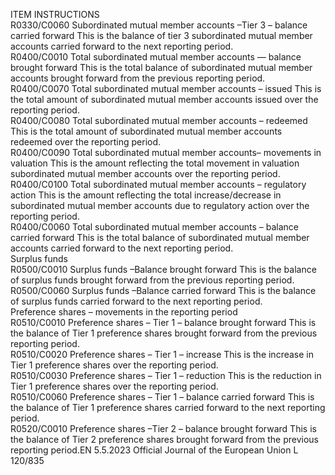  
ITEM  INSTRUCTIONS  
R0330/C0060  Subordinated mutual member 
accounts –Tier 3 – balance 
carried forward  This is the balance of tier 3 subordinated mutual member accounts carried 
forward to the next reporting period.  
R0400/C0010  Total subordinated mutual 
member accounts — balance 
brought forward  This is the total balance of subordinated mutual member accounts brought 
forward from the previous reporting period.  
R0400/C0070  Total subordinated mutual 
member accounts – issued  This is the total amount of subordinated mutual member accounts issued over the 
reporting period.  
R0400/C0080  Total subordinated mutual 
member accounts – redeemed  This is the total amount of subordinated mutual member accounts redeemed over 
the reporting period.  
R0400/C0090  Total subordinated mutual 
member accounts– movements 
in valuation  This is the amount reflecting the total movement in valuation subordinated 
mutual member accounts over the reporting period.  
R0400/C0100  Total subordinated mutual 
member accounts – regulatory 
action  This is the amount reflecting the total increase/decrease in subordinated mutual 
member accounts due to regulatory action over the reporting period.  
R0400/C0060  Total subordinated mutual 
member accounts – balance 
carried forward  This is the total balance of subordinated mutual member accounts carried forward 
to the next reporting period.  
Surplus funds  
R0500/C0010  Surplus funds –Balance 
brought forward  This is the balance of surplus funds brought forward from the previous reporting 
period.  
R0500/C0060  Surplus funds –Balance carried 
forward  This is the balance of surplus funds carried forward to the next reporting period.  
Preference shares 
– movements in 
the reporting 
period  
R0510/C0010  Preference shares – Tier 1 – 
balance brought forward  This is the balance of Tier 1 preference shares brought forward from the previous 
reporting period.  
R0510/C0020  Preference shares – Tier 1 – 
increase  This is the increase in Tier 1 preference shares over the reporting period.  
R0510/C0030  Preference shares – Tier 1 – 
reduction  This is the reduction in Tier 1 preference shares over the reporting period.  
R0510/C0060  Preference shares – Tier 1 – 
balance carried forward  This is the balance of Tier 1 preference shares carried forward to the next 
reporting period.  
R0520/C0010  Preference shares –Tier 2 – 
balance brought forward  This is the balance of Tier 2 preference shares brought forward from the previous 
reporting period.EN  5.5.2023 Official Journal of the European Union L 120/835